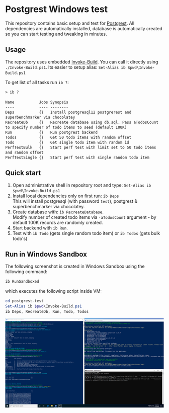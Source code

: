 # Postgrest Windows test

This repository contains basic setup and test for [Postgrest](https://github.com/PostgREST/postgrest). All dependencies are automatically installed, database is automatically created so you can start testing and tweaking in minutes.

## Usage

The repository uses embedded [Invoke-Build](https://github.com/nightroman/Invoke-Build). You can call it directly using `./Invoke-Build.ps1`. Its easier to setup alias: `Set-Alias ib $pwd\Invoke-Build.ps1`

To get list of all tasks run `ib ?`:

```
> ib ?

Name           Jobs Synopsis
----           ---- --------
Deps           {}   Install postgresql12 postgrerest and superbenchmarker via chocolatey
RecreateDb     {}   Recreate database using db.sql. Pass aTodosCount to specify number of todo items to seed (default 100K)
Run            {}   Run postgrest backend
Todos          {}   Get 50 todo items with random offset
Todo           {}   Get single todo item with random id
PerfTestBulk   {}   Start perf test with limit set to 50 todo items and random offset
PerfTestSingle {}   Start perf test with single random todo item
```

## Quick start

1. Open administrative shell in repository root and type: `Set-Alias ib $pwd\Invoke-Build.ps1`
2. Install local dependencies only on first run: `ib Deps`<br>
This will install postgresql (with password `test`), postgrest & superbenchmarker via chocolatey.
2. Create database with: `ib RecreateDatabase`.<br>
Modify number of created todo items via `-aTodosCount` argument - by default 100K records are randomly created.
1. Start backend with `ib Run`.
2. Test with `ib Todo` (gets single random todo item) or `ib Todos` (gets bulk todo's)


## Run in Windows Sandbox

The following screenshot is created in Windows Sandbox using the following command:

```ps1
ib RunSandboxed
```

which executes the following script inside VM:

```ps1
cd postgrest-test
Set-Alias ib $pwd\Invoke-Build.ps1
ib Deps, RecreateDb, Run, Todo, Todos
```

![screenshot](screenshot.png)
